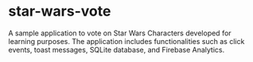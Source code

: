 # star-wars-vote
A sample application to vote on Star Wars Characters developed for learning purposes. The application includes functionalities such as click events, toast messages, SQLite database, and Firebase Analytics.
